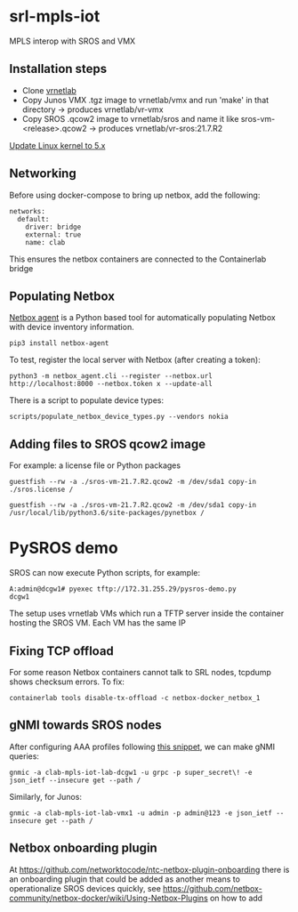 # srl-mpls-iot
MPLS interop with SROS and VMX

## Installation steps

* Clone [vrnetlab](https://github.com/hellt/vrnetlab)
* Copy Junos VMX .tgz image to vrnetlab/vmx and run 'make' in that directory -> produces vrnetlab/vr-vmx
* Copy SROS .qcow2 image to vrnetlab/sros and name it like sros-vm-\<release\>.qcow2 -> produces vrnetlab/vr-sros:21.7.R2

[Update Linux kernel to 5.x](https://computingforgeeks.com/install-linux-kernel-5-on-centos-7/)

## Networking
Before using docker-compose to bring up netbox, add the following:
```
networks:
  default:
    driver: bridge
    external: true
    name: clab
```

This ensures the netbox containers are connected to the Containerlab bridge

## Populating Netbox
[Netbox agent](https://github.com/Solvik/netbox-agent) is a Python based tool for automatically populating Netbox with device inventory information.
```
pip3 install netbox-agent
```

To test, register the local server with Netbox (after creating a token):
```
python3 -m netbox_agent.cli --register --netbox.url http://localhost:8000 --netbox.token x --update-all
```

There is a script to populate device types:
```
scripts/populate_netbox_device_types.py --vendors nokia
```

## Adding files to SROS qcow2 image
For example: a license file or Python packages
```
guestfish --rw -a ./sros-vm-21.7.R2.qcow2 -m /dev/sda1 copy-in ./sros.license /
```
```
guestfish --rw -a ./sros-vm-21.7.R2.qcow2 -m /dev/sda1 copy-in /usr/local/lib/python3.6/site-packages/pynetbox / 
```

# PySROS demo
SROS can now execute Python scripts, for example:
```
A:admin@dcgw1# pyexec tftp://172.31.255.29/pysros-demo.py
dcgw1
```
The setup uses vrnetlab VMs which run a TFTP server inside the container hosting the SROS VM. Each VM has the same IP

## Fixing TCP offload
For some reason Netbox containers cannot talk to SRL nodes, tcpdump shows checksum errors. To fix:
```
containerlab tools disable-tx-offload -c netbox-docker_netbox_1
```

## gNMI towards SROS nodes
After configuring AAA profiles following [this snippet](https://github.com/nokia/SROS-grpc-services#user-access-profile-and-authorization), we can make gNMI queries:
```
gnmic -a clab-mpls-iot-lab-dcgw1 -u grpc -p super_secret\! -e json_ietf --insecure get --path /
```
Similarly, for Junos:
```
gnmic -a clab-mpls-iot-lab-vmx1 -u admin -p admin@123 -e json_ietf --insecure get --path /
```

## Netbox onboarding plugin
At https://github.com/networktocode/ntc-netbox-plugin-onboarding there is an onboarding plugin that could be added as another means to operationalize SROS devices quickly, 
see https://github.com/netbox-community/netbox-docker/wiki/Using-Netbox-Plugins on how to add
